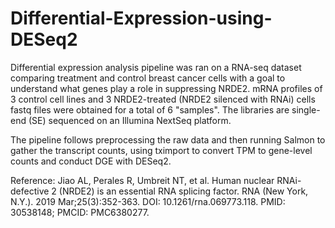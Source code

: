 # Differential-Expression-using-DESeq2

Differential expression analysis pipeline was ran on a RNA-seq dataset comparing treatment and control breast cancer cells with a goal to understand what genes play a role in suppressing NRDE2. mRNA profiles of 3 control cell lines and 3 NRDE2-treated (NRDE2 silenced with RNAi) cells fastq files were obtained for a total of 6 "samples".  The libraries are single-end (SE) sequenced on an Illumina NextSeq platform.

The pipeline follows preprocessing the raw data and then running Salmon to gather the transcript counts, using tximport to convert TPM to gene-level counts and conduct DGE with DESeq2. 


Reference: Jiao AL, Perales R, Umbreit NT, et al. Human nuclear RNAi-defective 2 (NRDE2) is an essential RNA splicing factor. RNA (New York, N.Y.). 2019 Mar;25(3):352-363. DOI: 10.1261/rna.069773.118. PMID: 30538148; PMCID: PMC6380277.
